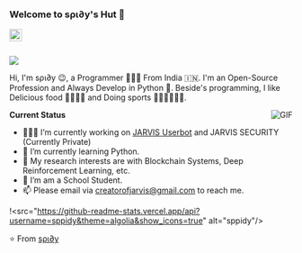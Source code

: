 ### Welcome to ѕρι∂у's Hut 👋

<a href="creatorofjarvis@gmail.com">
  <img align="left" alt="'Gmail" width="22px" src="https://cdn.jsdelivr.net/npm/simple-icons@3.1.0/icons/gmail.svg" />
</a>

<br />
<br />

![](https://visitor-badge.glitch.me/badge?page_id=sppidy)

Hi, I'm ѕρι∂у 😉, a Programmer 👨🏻‍💻 From India 🇮🇳. I'm an Open-Source Profession and Always Develop in Python 🐍. Beside's programming, I like Delicious food 🥗🥩🌮🍣 and Doing sports 🏃⛹️‍♂️🏋🏼‍♂️.

  <img align="right" alt="GIF" src="https://media.giphy.com/media/iIqmM5tTjmpOB9mpbn/giphy.gif" />

**Current Status**

- 👨🏻‍💻 I’m currently working on [JARVIS Userbot](https://github.com/Jarvis-Works/jarvisuserbot) and JARVIS SECURITY (Currently Private)
- 🌱 I’m currently learning Python.
- 🤔 My research interests are with Blockchain Systems, Deep Reinforcement Learning, etc.
- 💼 I’m am a School Student.
- 📫 Please email via creatorofjarvis@gmail.com to reach me.

!<src="https://github-readme-stats.vercel.app/api?username=sppidy&theme=algolia&show_icons=true" alt="sppidy"/>


⭐️ From [ѕρι∂у](https://github.com/sppidy)
